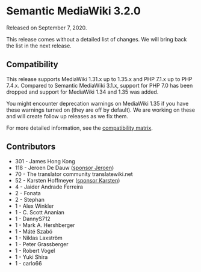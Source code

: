 # Semantic MediaWiki 3.2.0

Released on September 7, 2020.

This release comes without a detailed list of changes. We will bring back the list in the next release.

## Compatibility

This release supports MediaWiki 1.31.x up to 1.35.x and PHP 7.1.x up to PHP 7.4.x. Compared to Semantic MediaWiki 3.1.x,
support for PHP 7.0 has been dropped and support for MediaWiki 1.34 and 1.35 was added.

You might encounter deprecation warnings on MediaWiki 1.35 if you have these warnings turned on (they are off by default).
We are working on these and will create follow up releases as we fix them.

For more detailed information, see the [compatibility matrix](https://github.com/SemanticMediaWiki/SemanticMediaWiki/blob/master/docs/COMPATIBILITY.md).

## Contributors

- 301 - James Hong Kong
- 118 - Jeroen De Dauw ([sponsor Jeroen](https://github.com/sponsors/JeroenDeDauw))
-  70 - The translator community translatewiki.net
-  52 - Karsten Hoffmeyer ([sponsor Karsten](https://github.com/sponsors/kghbln))
-   4 - Jaider Andrade Ferreira
-   2 - Fonata
-   2 - Stephan
-   1 - Alex Winkler
-   1 - C. Scott Ananian
-   1 - DannyS712
-   1 - Mark A. Hershberger
-   1 - Máté Szabó
-   1 - Niklas Laxström
-   1 - Peter Grassberger
-   1 - Robert Vogel
-   1 - Yuki Shira
-   1 - carlo66
